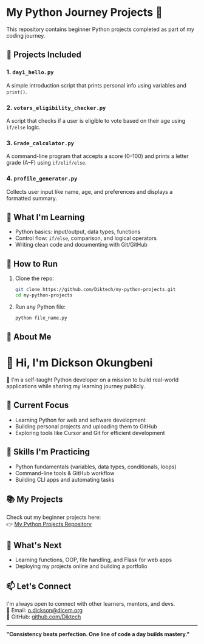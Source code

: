 # My Python Journey Projects 🐍

This repository contains beginner Python projects completed as part of my coding journey.

## 📁 Projects Included

### 1. `day1_hello.py`
A simple introduction script that prints personal info using variables and `print()`.

### 2. `voters_eligibility_checker.py`
A script that checks if a user is eligible to vote based on their age using `if/else` logic.

### 3. `Grade_calculator.py`
A command-line program that accepts a score (0–100) and prints a letter grade (A–F) using `if/elif/else`.

### 4. `profile_generator.py`
Collects user input like name, age, and preferences and displays a formatted summary.

## 🧠 What I'm Learning

- Python basics: input/output, data types, functions
- Control flow: `if/else`, comparison, and logical operators
- Writing clean code and documenting with Git/GitHub

## 📌 How to Run

1. Clone the repo:
   ```bash
   git clone https://github.com/Diktech/my-python-projects.git
   cd my-python-projects
   ```

2. Run any Python file:
   ```bash
   python file_name.py
   ```

## 🚀 About Me

# 👋 Hi, I'm Dickson Okungbeni

🎯 I'm a self-taught Python developer on a mission to build real-world applications while sharing my learning journey publicly.

## 🚀 Current Focus
- Learning Python for web and software development
- Building personal projects and uploading them to GitHub
- Exploring tools like Cursor and Git for efficient development

## 🧠 Skills I'm Practicing
- Python fundamentals (variables, data types, conditionals, loops)
- Command-line tools & GitHub workflow
- Building CLI apps and automating tasks

## 📚 My Projects
Check out my beginner projects here:  
👉 [My Python Projects Repository](https://github.com/Diktech/my-python-projects)

## 🌱 What's Next
- Learning functions, OOP, file handling, and Flask for web apps
- Deploying my projects online and building a portfolio

## 📫 Let's Connect
I'm always open to connect with other learners, mentors, and devs.  
📧 Email: o.dickson@dicem.org  
🔗 GitHub: [github.com/Diktech](https://github.com/Diktech)

---

**"Consistency beats perfection. One line of code a day builds mastery."**

